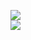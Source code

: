[![](https://img.shields.io/badge/Made%20With-Github%20Spray-lightgrey.svg?style=for-the-badge&logo=github)](https://github.com/Annihil/github-spray#16252)  
[![](https://i.imgur.com/2DrTn0Z.gif)](https://github.com/Annihil/github-spray)